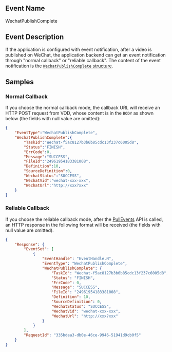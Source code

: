 ## Event Name
WechatPublishComplete

## Event Description
If the application is configured with event notification, after a video is published on WeChat, the application backend can get an event notification through "normal callback" or "reliable callback". The content of the event notification is the [`WechatPublishComplete` structure](#APIhttps://intl.cloud.tencent.com/document/api/266/31773#EventContent).

## Samples
### Normal Callback
If you choose the normal callback mode, the callback URL will receive an HTTP POST request from VOD, whose content is in the `BODY` as shown below (the fields with null value are omitted):

```json
{
    "EventType":"WechatPublishComplete",
    "WechatPublishComplete":{
        "TaskId":"Wechat-f5ac8127b3b6b85cdc13f237c6005d8",
        "Status":"FINISH",
        "ErrCode":0,
        "Message":"SUCCESS",
        "FileId":"24961954183381008",
        "Definition":10,
        "SourceDefinition":0,
        "WechatStatus":"SUCCESS",
        "WechatVid":"wechat-xxx-xxx",
        "WechatUrl":"http://xxx?xxx"
    }
}
```

### Reliable Callback
If you choose the reliable callback mode, after the [PullEvents](#APIhttps://intl.cloud.tencent.com/document/api/266/31773) API is called, an HTTP response in the following format will be received (the fields with null value are omitted).

```json
{
	"Response": {
		"EventSet": [
			{
				"EventHandle": "EventHandle.N",
				"EventType": "WechatPublishComplete",
				"WechatPublishComplete": {
        			"TaskId": "Wechat-f5ac8127b3b6b85cdc13f237c6005d8",
        			"Status": "FINISH",
        			"ErrCode": 0,
        			"Message": "SUCCESS",
        			"FileId": "24961954183381008",
        			"Definition": 10,
        			"SourceDefinition": 0,
        			"WechatStatus": "SUCCESS",
        			"WechatVid": "wechat-xxx-xxx",
        			"WechatUrl": "http://xxx?xxx"
				}
			}
		],
		"RequestId": "335bdaa3-db0e-46ce-9946-51941d9cb0f5"
	}
}
```
